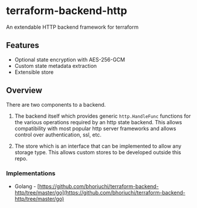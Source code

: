 # terraform-backend-http
An extendable HTTP backend framework for terraform

## Features

* Optional state encryption with AES-256-GCM
* Custom state metadata extraction
* Extensible store

## Overview

There are two components to a backend.

1. The backend itself which provides generic `http.HandleFunc` functions for the various operations required by an http state backend. This allows compatibility with most popular http server frameworks and allows control over authentication, ssl, etc.

2. The store which is an interface that can be implemented to allow any storage type. This allows custom stores to be developed outside this repo.

### Implementations

* Golang - [https://github.com/bhoriuchi/terraform-backend-http/tree/master/go](https://github.com/bhoriuchi/terraform-backend-http/tree/master/go)